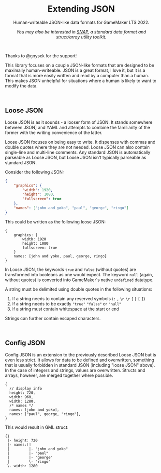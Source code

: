<h1 align="center">Extending JSON</h1>

<p align="center">Human-writeable JSON-like data formats for GameMaker LTS 2022.</p>

<p align="center"><i>You may also be interested in <a href="https://github.com/JujuAdams/SNAP">SNAP</a>, a standard data format and struct/array utility toolkit.</i></p>

&nbsp;

Thanks to @gnysek for the support!

This library focuses on a couple JSON-like formats that are designed to be maximally human-writeable. JSON is a great format, I love it, but it is a format that is more easily written and read by a computer than a human. This makes JSON unhelpful for situations where a human is likely to want to modify the data.

&nbsp;

## Loose JSON

Loose JSON is as it sounds - a looser form of JSON. It stands somewhere between JSON] and YAML and attempts to combine the familiarity of the former with the writing convenience of the latter.

Loose JSON focuses on being easy to write. It dispenses with commas and double quotes where they are not needed. Loose JSON can also contain single-line and multi-line comments. Any standard JSON is automatically parseable as Loose JSON, but Loose JSON isn't typically parseable as standard JSON.

Consider the following JSON:

```json
{
	"graphics": {
		"width": 1920,
		"height": 1080,
		"fullscreen": true
	},
	"names": ["john and yoko", "paul", "george", "ringo"]
}
```

This could be written as the following loose JSON:

```
{
	graphics: {
		width: 1920
		height: 1080
		fullscreen: true
	}
	names: [john and yoko, paul, george, ringo]
}
```

In Loose JSON, the keywords `true` and `false` (without quotes) are transformed into booleans as one would expect. The keyword `null` (again, without quotes) is converted into GameMaker's native `undefined` datatype.

A string must be delimited using double quotes in the following situations:
1. If a string needs to contain any reserved symbols (`:` `,` `\n` `\r` `{` `}` `[` `]`)
2. If a string needs to be exactly `"true"` `"false"` or `"null"`
3. If a string must contain whitespace at the start or end

Strings can further contain escaped characters.

&nbsp;

## Config JSON

Config JSON is an extension to the previously described Loose JSON but is even less strict. It allows for data to be defined and overwritten, something that is usually forbidden in standard JSON (including "loose JSON" above). In the case of integers and strings, values are overwritten. Structs and arrays, however, are merged together where possible.

```
{
  // display info
  height: 720,
  width: 960,
  width: 1280,
  /* names */
  names: [john and yoko],
  names: ["paul", george, "ringo"],
}
```

This would result in GML struct:

```
{}
 |- height: 720
 |- names:[]
 |         |- "john and yoko"
 |         |- "paul"
 |         |- "george"
 |         \- "ringo"
 \- width: 1280
```
